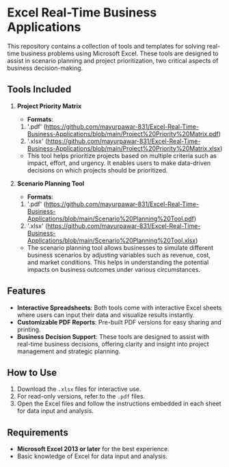 # Excel Real-Time Business Applications

This repository contains a collection of tools and templates for solving real-time business problems using Microsoft Excel. These tools are designed to assist in scenario planning and project prioritization, two critical aspects of business decision-making.

## Tools Included

1. **Project Priority Matrix**
   - **Formats**:
   1. '.pdf' (https://github.com/mayurpawar-831/Excel-Real-Time-Business-Applications/blob/main/Project%20Priority%20Matrix.pdf)
   2. '.xlsx' (https://github.com/mayurpawar-831/Excel-Real-Time-Business-Applications/blob/main/Project%20Priority%20Matrix.xlsx)
   - This tool helps prioritize projects based on multiple criteria such as impact, effort, and urgency. It enables users to make data-driven decisions on which projects should be prioritized.

2. **Scenario Planning Tool**
   - **Formats**:
   1. '.pdf' (https://github.com/mayurpawar-831/Excel-Real-Time-Business-Applications/blob/main/Scenario%20Planning%20Tool.pdf)
   2. '.xlsx' (https://github.com/mayurpawar-831/Excel-Real-Time-Business-Applications/blob/main/Scenario%20Planning%20Tool.xlsx)
   - The scenario planning tool allows businesses to simulate different business scenarios by adjusting variables such as revenue, cost, and market conditions. This helps in understanding the potential impacts on business outcomes under various circumstances.

## Features

- **Interactive Spreadsheets**: Both tools come with interactive Excel sheets where users can input their data and visualize results instantly.
- **Customizable PDF Reports**: Pre-built PDF versions for easy sharing and printing.
- **Business Decision Support**: These tools are designed to assist with real-time business decisions, offering clarity and insight into project management and strategic planning.

## How to Use

1. Download the `.xlsx` files for interactive use.
2. For read-only versions, refer to the `.pdf` files.
3. Open the Excel files and follow the instructions embedded in each sheet for data input and analysis.

## Requirements

- **Microsoft Excel 2013 or later** for the best experience.
- Basic knowledge of Excel for data input and analysis.



